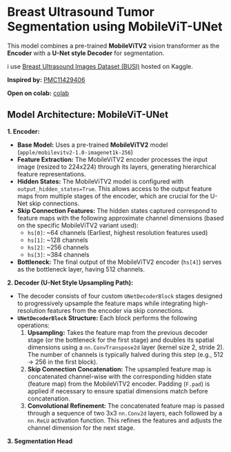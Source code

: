# Breast Ultrasound Tumor Segmentation using MobileViT-UNet
This model combines a pre-trained **MobileViTV2** vision transformer as the **Encoder** with a **U-Net style Decoder** for segmentation.

i use [Breast Ultrasound Images Dataset (BUSI)](https://www.kaggle.com/datasets/aryashah2k/breast-ultrasound-images-dataset) hosted on Kaggle.

**Inspired by:** [PMC11429406](https://pmc.ncbi.nlm.nih.gov/articles/PMC11429406)

**Open on colab:** [colab](https://colab.research.google.com/drive/1FXQsq3KUjolJEf4UX9R7LkqCfIOOF5Ab?usp=sharing)

## Model Architecture: MobileViT-UNet
**1. Encoder:**

*   **Base Model:** Uses a pre-trained **MobileViTV2** model (`apple/mobilevitv2-1.0-imagenet1k-256`)
*   **Feature Extraction:** The MobileViTV2 encoder processes the input image (resized to 224x224) through its layers, generating hierarchical feature representations.
*   **Hidden States:** The MobileViTV2 model is configured with `output_hidden_states=True`. This allows access to the output feature maps from multiple stages of the encoder, which are crucial for the U-Net skip connections.
*   **Skip Connection Features:** The hidden states captured correspond to feature maps with the following approximate channel dimensions (based on the specific MobileViTV2 variant used):
    *   `hs[0]`: ~64 channels (Earliest, highest resolution features used)
    *   `hs[1]`: ~128 channels
    *   `hs[2]`: ~256 channels
    *   `hs[3]`: ~384 channels
*   **Bottleneck:** The final output of the MobileViTV2 encoder (`hs[4]`) serves as the bottleneck layer, having 512 channels.

**2. Decoder (U-Net Style Upsampling Path):**

*   The decoder consists of four custom `UNetDecoderBlock` stages designed to progressively upsample the feature maps while integrating high-resolution features from the encoder via skip connections.
*   **`UNetDecoderBlock` Structure:** Each block performs the following operations:
    1.  **Upsampling:** Takes the feature map from the previous decoder stage (or the bottleneck for the first stage) and doubles its spatial dimensions using a `nn.ConvTranspose2d` layer (kernel size 2, stride 2). The number of channels is typically halved during this step (e.g., 512 -> 256 in the first block).
    2.  **Skip Connection Concatenation:** The upsampled feature map is concatenated channel-wise with the corresponding hidden state (feature map) from the MobileViTV2 encoder. Padding (`F.pad`) is applied if necessary to ensure spatial dimensions match before concatenation.
    3.  **Convolutional Refinement:** The concatenated feature map is passed through a sequence of two 3x3 `nn.Conv2d` layers, each followed by a `nn.ReLU` activation function. This refines the features and adjusts the channel dimension for the next stage.

**3. Segmentation Head**
